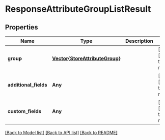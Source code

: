 # ResponseAttributeGroupListResult


## Properties
Name | Type | Description | Notes
------------ | ------------- | ------------- | -------------
**group** | [**Vector{StoreAttributeGroup}**](StoreAttributeGroup.md) |  | [optional] [default to nothing]
**additional_fields** | **Any** |  | [optional] [default to nothing]
**custom_fields** | **Any** |  | [optional] [default to nothing]


[[Back to Model list]](../README.md#models) [[Back to API list]](../README.md#api-endpoints) [[Back to README]](../README.md)


